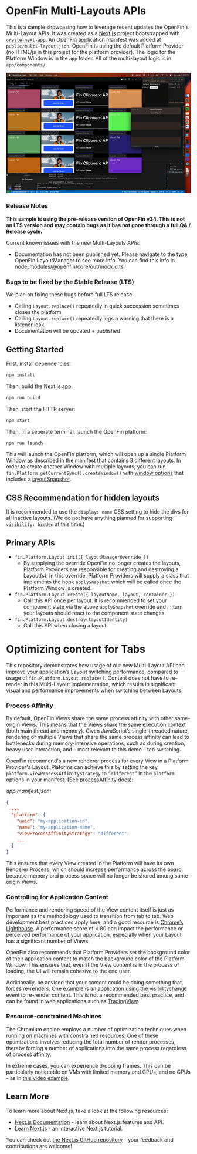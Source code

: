 # OpenFin Multi-Layouts APIs

This is a sample showcasing how to leverage recent updates the OpenFin's Multi-Layout APIs. It was created as a [Next.js](https://nextjs.org/) project bootstrapped with [`create-next-app`](https://github.com/vercel/next.js/tree/canary/packages/create-next-app). An OpenFin application manifest was added at `public/multi-layout.json`. OpenFin is using the default Platform Provider (no HTML/js in this project for the platform provider). The logic for the Platform Window is in the `app` folder. All of the multi-layout logic is in `app/components/`.

![Multi-Layouts](multi-layouts.gif)

### Release Notes

<b>This sample is using the pre-release version of OpenFin v34. This is not an LTS version and may contain bugs as it has not gone through a full QA / Release cycle.</b>

Current known issues with the new Multi-Layouts APIs:

- Documentation has not been published yet. Please navigate to the type OpenFin.LayoutManager to see more info. You can find this info in node_modules/@openfin/core/out/mock.d.ts

### Bugs to be fixed by the Stable Release (LTS)

We plan on fixing these bugs before full LTS release.

- Calling `Layout.replace()` repeatedly in quick succession sometimes closes the platform
- Calling `Layout.replace()` repeatedly logs a warning that there is a listener leak
- Documentation will be updated + published

## Getting Started

First, install dependencies:

```bash
npm install
```

Then, build the Next.js app:

```bash
npm run build
```

Then, start the HTTP server:

```bash
npm start
```

Then, in a seperate terminal, launch the OpenFin platform:

```bash
npm run launch
```

This will launch the OpenFin platform, which will open up a single Platform Window as described in the manifest that contains 3 different layouts. In order to create another Window with multiple layouts, you can run `fin.Platform.getCurrentSync().createWindow()` with [window options](https://developer.openfin.co/docs/tsdoc/canary/interfaces/OpenFin.WindowCreationOptions.html) that includes a [layoutSnapshot](https://developer.openfin.co/docs/tsdoc/canary/interfaces/OpenFin.WindowCreationOptions.html#layoutSnapshot).

## CSS Recommendation for hidden layouts

It is recommended to use the `display: none` CSS setting to hide the divs for all inactive layouts. (We do not have anything planned for supporting `visibility: hidden` at this time.)

## Primary APIs

- `fin.Platform.Layout.init({ layoutManagerOverride })`
  - By supplying the override OpenFin no longer creates the layouts, Platform Providers are responsible for creating and destroying a Layout(s). In this override, Platform Providers will supply a class that implements the hook `applySnapshot` which will be called once the Platform Window is created.
- `fin.Platform.Layout.create({ layoutName, layout, container })`
  - Call this API once per layout. It is recommended to set your component state via the above `applySnapshot` override and in turn your layouts should react to the component state changes.
- `fin.Platform.Layout.destroy(layoutIdentity)`
  - Call this API when closing a layout.

# Optimizing content for Tabs

This repository demonstrates how usage of our new Multi-Layout API can improve your application’s Layout switching performance, compared to usage of `fin.Platform.Layout.replace()`. Content does not have to re-render in this Multi-Layout implementation, which results in significant visual and performance improvements when switching between Layouts.

### Process Affinity

By default, OpenFin Views share the same process affinity with other same-origin Views. This means that the Views share the same execution context (both main thread and memory). Given JavaScript’s single-threaded nature, rendering of multiple Views that share the same process affinity can lead to bottlenecks during memory-intensive operations, such as during creation, heavy user interaction, and – most relevant to this demo – tab switching.

OpenFin recommend's a new renderer process for every View in a Platform Provider's Layout. Platorms can achieve this by setting the key `platform.viewProcessAffinityStrategy` to `“different”` in the `platform` options in your manifest. (See [processAffinity docs](https://developer.openfin.co/docs/tsdoc/canary/interfaces/OpenFin.PlatformOptions.html#viewProcessAffinityStrategy)):

<i>app.manifest.json:</i>

```json
{
  ...
  "platform": {
    "uuid": "my-application-id",
    "name": "my-application-name",
    "viewProcessAffinityStrategy": "different",
    ...
  }
}
```

This ensures that every View created in the Platform will have its own Renderer Process, which should increase performance across the board, because memory and process space will no longer be shared among same-origin Views.

### Controlling for Application Content

Performance and rendering speed of the View content itself is just as important as the methodology used to transition from tab to tab. Web development best practices apply here, and a good resource is [Chrome’s Lighthouse](https://developer.chrome.com/docs/lighthouse/overview/). A performance score of < 80 can impact the performance or perceived performance of your application, especially when your Layout has a significant number of Views.

OpenFin also recommends that Platform Providers set the background color of their application content to match the background color of the Platform Window. This ensures that, even if the View content is in the process of loading, the UI will remain cohesive to the end user.

Additionally, be advised that your content could be doing something that forces re-renders. One example is an application using the [visibilitychange](https://developer.mozilla.org/en-US/docs/Web/API/Document/visibilitychange_event) event to re-render content. This is not a recommended best practice, and can be found in web applications such as [TradingView](https://www.tradingview.com/).

### Resource-constrained Machines

The Chromium engine employs a number of optimization techniques when running on machines with constrained resources. One of these optimizations involves reducing the total number of render processes, thereby forcing a number of applications into the same process regardless of process affinity.

In extreme cases, you can experience dropping frames. This can be particularly noticeable on VMs with limited memory and CPUs, and no GPUs - as in [this video example](https://www.loom.com/share/8be3f7cf4dd44a8fa77cd008e20c4576?sid=29e1ea87-aa1c-4ce0-9d24-89c05636d5f0).

## Learn More

To learn more about Next.js, take a look at the following resources:

- [Next.js Documentation](https://nextjs.org/docs) - learn about Next.js features and API.
- [Learn Next.js](https://nextjs.org/learn) - an interactive Next.js tutorial.

You can check out [the Next.js GitHub repository](https://github.com/vercel/next.js/) - your feedback and contributions are welcome!
